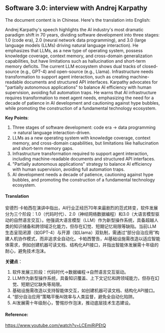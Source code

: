 ## Software 3.0: interview with Andrej Karpathy


The document content is in Chinese. Here's the translation into English:  

Andrej Karpathy's speech highlights the AI industry's most dramatic paradigm shift in 70 years, dividing software development into three stages: 1.0 (code era), 2.0 (neural network data programming), and 3.0 (large language models (LLMs) driving natural language interaction). He emphasizes that LLMs, as a new type of operating system, possess knowledge coverage, context memory, and cross-domain generalization capabilities, but have limitations such as hallucination and short-term memory deficits. The current LLM ecosystem shows dual tracks of closed-source (e.g., GPT-4) and open-source (e.g., Llama). Infrastructure needs transformation to support agent interaction, such as creating machine-readable documents and structured API interfaces. Karpathy advocates for "partially autonomous applications" to balance AI efficiency with human supervision, avoiding full automation traps. He warns that AI infrastructure requires transformation to meet agent needs, emphasizing the need for a decade of patience in AI development and cautioning against hype bubbles, while promoting the construction of a fundamental technology ecosystem.  

**Key Points**:  
1. Three stages of software development: code era → data programming → natural language interaction-driven.  
2. LLMs as a new operating system with knowledge coverage, context memory, and cross-domain capabilities, but limitations like hallucination and short-term memory gaps.  
3. Infrastructure transformation required to support agent interaction, including machine-readable documents and structured API interfaces.  
4. "Partially autonomous applications" strategy to balance AI efficiency with human supervision, avoiding full automation traps.  
5. AI development needs a decade of patience, cautioning against hype bubbles, and promoting the construction of a fundamental technology ecosystem.

#### Translation 


安德烈·卡帕西在演讲中指出，AI行业正经历70年来最剧烈的范式转变，软件发展分为三个阶段：1.0（代码时代）、2.0（神经网络数据编程）和3.0（大语言模型驱动的自然语言交互）。他强调大语言模型（LLM）作为新型操作系统，具备超越人类的知识储备和跨领域泛化能力，但存在幻觉、短期记忆局限等缺陷。当前LLM生态呈现闭源（如GPT-4）与开源（如Llama）双轨制，需通过“部分自治应用”构建人机协作模式，而非追求全自动化。卡帕西警告，AI基础设施需改造以适应智能体需求，例如创建机器可读文档、结构化API接口，并指出智能体发展需十年级的耐心，避免技术泡沫。  

**关键点**：  
1. 软件发展三阶段：代码时代→数据编程→自然语言交互驱动。  
2. LLM作为新型操作系统，具备知识覆盖、上下文记忆和跨领域能力，但存在幻觉、短期记忆缺失等局限。  
3. 基础设施需改造以支持智能体交互，如创建机器可读文档、结构化API接口。  
4. “部分自治应用”策略平衡AI效率与人类监督，避免全自动化陷阱。  
5. AI发展需十年级耐心，警惕炒作泡沫，推动底层技术生态建设。

#### Reference: 

https://www.youtube.com/watch?v=LCEmiRjPEtQ
